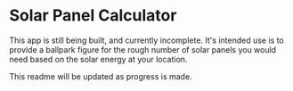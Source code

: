 # Solar Panel Calculator

This app is still being built, and currently incomplete.  It's intended use is to provide a ballpark figure for the rough number of solar panels you would need based on the solar energy at your location.

This readme will be updated as progress is made.